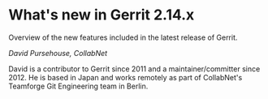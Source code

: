 # What's new in Gerrit 2.14.x

Overview of the new features included in the latest release
of Gerrit.

*David Pursehouse, CollabNet*

David is a contributor to Gerrit since 2011 and a maintainer/committer
since 2012. He is based in Japan and works remotely as part of
CollabNet's Teamforge Git Engineering team in Berlin.


